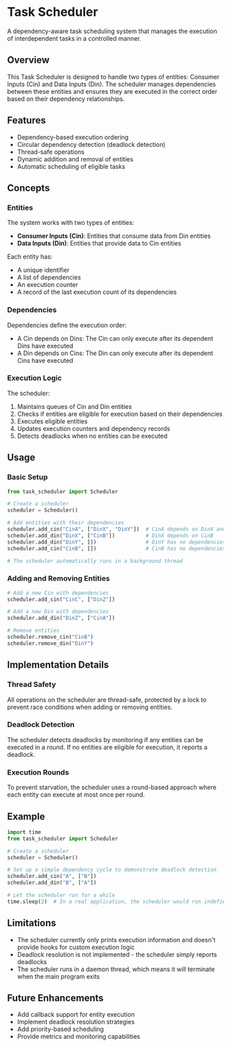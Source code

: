 # Task Scheduler

A dependency-aware task scheduling system that manages the execution of interdependent tasks in a controlled manner.

## Overview

This Task Scheduler is designed to handle two types of entities: Consumer Inputs (Cin) and Data Inputs (Din). The scheduler manages dependencies between these entities and ensures they are executed in the correct order based on their dependency relationships.

## Features

- Dependency-based execution ordering
- Circular dependency detection (deadlock detection)
- Thread-safe operations
- Dynamic addition and removal of entities
- Automatic scheduling of eligible tasks

## Concepts

### Entities

The system works with two types of entities:

- **Consumer Inputs (Cin)**: Entities that consume data from Din entities
- **Data Inputs (Din)**: Entities that provide data to Cin entities

Each entity has:
- A unique identifier
- A list of dependencies
- An execution counter
- A record of the last execution count of its dependencies

### Dependencies

Dependencies define the execution order:
- A Cin depends on Dins: The Cin can only execute after its dependent Dins have executed
- A Din depends on Cins: The Din can only execute after its dependent Cins have executed

### Execution Logic

The scheduler:
1. Maintains queues of Cin and Din entities
2. Checks if entities are eligible for execution based on their dependencies
3. Executes eligible entities
4. Updates execution counters and dependency records
5. Detects deadlocks when no entities can be executed

## Usage

### Basic Setup

```python
from task_scheduler import Scheduler

# Create a scheduler
scheduler = Scheduler()

# Add entities with their dependencies
scheduler.add_cin("CinA", ["DinX", "DinY"])  # CinA depends on DinX and DinY
scheduler.add_din("DinX", ["CinB"])          # DinX depends on CinB
scheduler.add_din("DinY", [])                # DinY has no dependencies
scheduler.add_cin("CinB", [])                # CinB has no dependencies

# The scheduler automatically runs in a background thread
```

### Adding and Removing Entities

```python
# Add a new Cin with dependencies
scheduler.add_cin("CinC", ["DinZ"])

# Add a new Din with dependencies
scheduler.add_din("DinZ", ["CinA"])

# Remove entities
scheduler.remove_cin("CinB")
scheduler.remove_din("DinY")
```

## Implementation Details

### Thread Safety

All operations on the scheduler are thread-safe, protected by a lock to prevent race conditions when adding or removing entities.

### Deadlock Detection

The scheduler detects deadlocks by monitoring if any entities can be executed in a round. If no entities are eligible for execution, it reports a deadlock.

### Execution Rounds

To prevent starvation, the scheduler uses a round-based approach where each entity can execute at most once per round.

## Example

```python
import time
from task_scheduler import Scheduler

# Create a scheduler
scheduler = Scheduler()

# Set up a simple dependency cycle to demonstrate deadlock detection
scheduler.add_cin("A", ["B"])
scheduler.add_din("B", ["A"])

# Let the scheduler run for a while
time.sleep(2)  # In a real application, the scheduler would run indefinitely
```

## Limitations

- The scheduler currently only prints execution information and doesn't provide hooks for custom execution logic
- Deadlock resolution is not implemented - the scheduler simply reports deadlocks
- The scheduler runs in a daemon thread, which means it will terminate when the main program exits

## Future Enhancements

- Add callback support for entity execution
- Implement deadlock resolution strategies
- Add priority-based scheduling
- Provide metrics and monitoring capabilities
